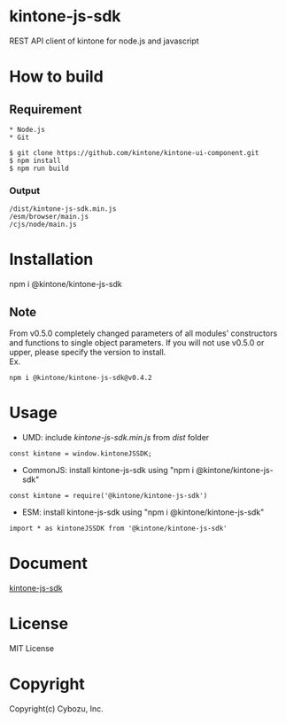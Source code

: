 # kintone-js-sdk
REST API client of kintone for node.js and javascript 

# How to build

## Requirement

```
* Node.js
* Git
```

```
$ git clone https://github.com/kintone/kintone-ui-component.git
$ npm install
$ npm run build
```
### Output
```
/dist/kintone-js-sdk.min.js
/esm/browser/main.js
/cjs/node/main.js
```

# Installation
npm i @kintone/kintone-js-sdk

## Note
From v0.5.0 completely changed parameters of all modules' constructors and functions to single object parameters.
If you will not use v0.5.0 or upper, please specify the version to install.<br/>
Ex.
```
npm i @kintone/kintone-js-sdk@v0.4.2
```

# Usage
* UMD: include <i>kintone-js-sdk.min.js</i> from <i>dist</i> folder <br/>
```
const kintone = window.kintoneJSSDK;
```
* CommonJS: install kintone-js-sdk using "npm i @kintone/kintone-js-sdk"<br/>
```
const kintone = require('@kintone/kintone-js-sdk')
```
* ESM: install kintone-js-sdk using "npm i @kintone/kintone-js-sdk"<br/>
```
import * as kintoneJSSDK from '@kintone/kintone-js-sdk'
```


# Document
[kintone-js-sdk](https://kintone.github.io/kintone-js-sdk)

# License
MIT License

# Copyright
Copyright(c) Cybozu, Inc.
